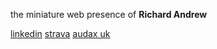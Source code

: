 the miniature web presence of 
**Richard Andrew**

[linkedin](https://www.linkedin.com/in/richardandrew75/) 
[strava](https://www.strava.com/athletes/43333745) 
[audax uk](https://audax.uk/results?memId=26444) 
